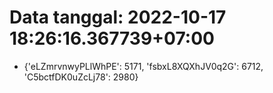 # Data tanggal: 2022-10-17 18:26:16.367739+07:00

* {'eLZmrvnwyPLlWhPE': 5171, 'fsbxL8XQXhJV0q2G': 6712, 'C5bctfDK0uZcLj78': 2980}
